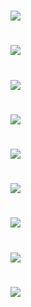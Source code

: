 # ![](http://awes0.me/slider.gif)


# ![](http://awes0.me/slider.png)



# ![](http://awes0.me/colorpicker.gif)


# ![](http://awes0.me/colorpicker.png)


# ![](http://awes0.me/kahn-menu.gif)


# ![](http://awes0.me/kahn-menu.png)


# ![](http://awes0.me/radial-menu.gif)


# ![](http://awes0.me/radial-menu1.png)


# ![](http://awes0.me/radial-menu2.png)
